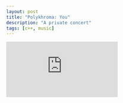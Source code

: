 ```yaml
---
layout: post
title: "Polykhroma: You"
description: "A private concert"
tags: [c++, music]
---
```


<div class="embed-responsive embed-responsive-16by9">
  <iframe src="https://www.youtube.com/embed/tBBvN4MgNgg" frameborder="0" allowfullscreen ng-show="showvideo"></iframe>
</div>